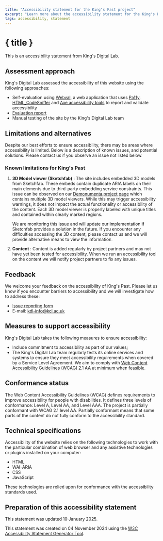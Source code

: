 ```yaml
---
title: "Accessibility statement for the King's Past project"
excerpt: "Learn more about the accessibility statement for the King's Past project"
tags: accessibility, statement
---
```


<script>
  import { base } from '$app/paths';
</script>

# { title }

This is an accessibility statement from King's Digital Lab.

## Assessment approach

King's Digital Lab assessed the accessibility of this website using the following
approaches:

- Self-evaluation using [Webval](https://github.com/kingsdigitallab/webval), a web application that uses [Pa11y](https://pa11y.org/), [HTML_CodeSniffer](https://squizlabs.github.io/HTML_CodeSniffer/) and [Axe accessibility tools](https://www.deque.com/axe/) to report and validate accessibility
- [Evaluation report](https://kingsdigitallab.github.io/webval/docs/?project=kings-past&levels=%7CA%7CAA%7C&resolutions=open&depth=issue&tab=issues&tagSlug=manual.htmlcs&issueId=&isOffline=false)
- Manual testing of the site by the King's Digital Lab team

## Limitations and alternatives

Despite our best efforts to ensure accessibility, there may
be areas where accessibility is limited. Below is a description of known issues, and potential
solutions. Please contact us if you observe an issue not listed below.

### Known limitations for King's Past

1. **3D Model viewer (Sketchfab)** : The site includes embedded 3D models from
   Sketchfab. These embeds contain duplicate ARIA labels on their main elements
   due to third-party embedding service constraints. This issue can be
   observed on our [Demonumenta project page]({base}/about/demonumenta) which
   contains multiple 3D model viewers. While this may trigger accessibility
   warnings, it does not impact the actual functionality or accessibility of the
   content. Each 3D model viewer is properly labeled with unique titles and
   contained within clearly marked regions.

   We are monitoring this issue and will update our implementation if Sketchfab
   provides a solution in the future. If you encounter any difficulties accessing
   the 3D content, please contact us and we will provide alternative means to view
   the information.

2. **Content** : Content is added regularly by project partners and may not have
   yet been tested for accessibility. When we run an accessibility tool on the
   content we will notify project partners to fix any issues.

## Feedback

We welcome your feedback on the accessibility of King's Past. Please let us know
if you encounter barriers to accessibility and we will investigate how to address these:

- [Issue reporting form](https://kdl.kcl.ac.uk/report-issue/)
- E-mail: [kdl-info@kcl.ac.uk](mailto:kdl-info@kcl.ac.uk)

## Measures to support accessibility

King's Digital Lab takes the following measures to ensure accessibility:

- Include commitment to accessibility as part of our values;
- The King's Digital Lab team regularly tests its online services and systems
  to ensure they meet accessibility requirements when covered by a Service Level
  Agreement. We aim to comply with
  [Web Content Accessibility Guidelines (WCAG)](https://www.w3.org/WAI/standards-guidelines/wcag/)
  2.1 AA at minimum when feasible.

## Conformance status

The Web Content Accessibility Guidelines (WCAG) defines requirements to improve
accessibility for people with disabilities.
It defines three levels of conformance: Level A, Level AA, and Level AAA.
The project is partially conformant with WCAG 2.1 level AA. Partially conformant
means that some parts of the content do not fully conform to the accessibility
standard.

## Technical specifications

Accessibility of the website relies on the following technologies to work with
the particular combination of web browser and any assistive technologies or
plugins installed on your computer:

- HTML
- WAI-ARIA
- CSS
- JavaScript

These technologies are relied upon for conformance with the accessibility
standards used.

## Preparation of this accessibility statement

This statement was updated 10 January 2025.

This statement was created on 04 November 2024 using the
[W3C Accessibility Statement Generator Tool](https://www.w3.org/WAI/planning/statements/).
